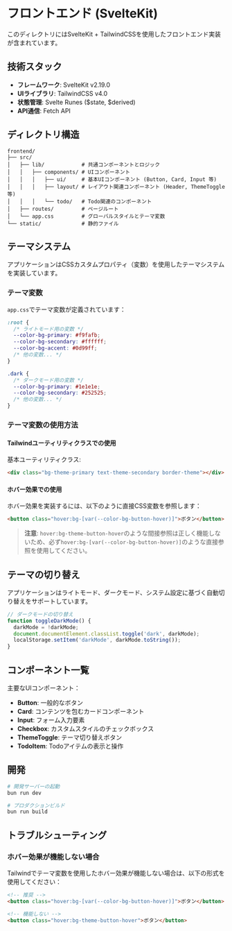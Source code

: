 # フロントエンド (SvelteKit)

このディレクトリにはSvelteKit + TailwindCSSを使用したフロントエンド実装が含まれています。

## 技術スタック

- **フレームワーク**: SvelteKit v2.19.0
- **UIライブラリ**: TailwindCSS v4.0
- **状態管理**: Svelte Runes ($state, $derived)
- **API通信**: Fetch API

## ディレクトリ構造

```
frontend/
├── src/
│   ├── lib/            # 共通コンポーネントとロジック
│   │   ├── components/ # UIコンポーネント
│   │   │   ├── ui/     # 基本UIコンポーネント (Button, Card, Input 等)
│   │   │   ├── layout/ # レイアウト関連コンポーネント (Header, ThemeToggle 等)
│   │   │   └── todo/   # Todo関連のコンポーネント
│   ├── routes/         # ページルート
│   └── app.css         # グローバルスタイルとテーマ変数
└── static/             # 静的ファイル
```

## テーマシステム

アプリケーションはCSSカスタムプロパティ（変数）を使用したテーマシステムを実装しています。

### テーマ変数

`app.css`でテーマ変数が定義されています：

```css
:root {
  /* ライトモード用の変数 */
  --color-bg-primary: #f9fafb;
  --color-bg-secondary: #ffffff;
  --color-bg-accent: #0d99ff;
  /* 他の変数... */
}

.dark {
  /* ダークモード用の変数 */
  --color-bg-primary: #1e1e1e;
  --color-bg-secondary: #252525;
  /* 他の変数... */
}
```

### テーマ変数の使用方法

#### Tailwindユーティリティクラスでの使用

基本ユーティリティクラス:
```html
<div class="bg-theme-primary text-theme-secondary border-theme"></div>
```

#### ホバー効果での使用

ホバー効果を実装するには、以下のように直接CSS変数を参照します：

```html
<button class="hover:bg-[var(--color-bg-button-hover)]">ボタン</button>
```

> **注意**: `hover:bg-theme-button-hover`のような間接参照は正しく機能しないため、必ず`hover:bg-[var(--color-bg-button-hover)]`のような直接参照を使用してください。

## テーマの切り替え

アプリケーションはライトモード、ダークモード、システム設定に基づく自動切り替えをサポートしています。

```javascript
// ダークモードの切り替え
function toggleDarkMode() {
  darkMode = !darkMode;
  document.documentElement.classList.toggle('dark', darkMode);
  localStorage.setItem('darkMode', darkMode.toString());
}
```

## コンポーネント一覧

主要なUIコンポーネント：

- **Button**: 一般的なボタン
- **Card**: コンテンツを包むカードコンポーネント
- **Input**: フォーム入力要素
- **Checkbox**: カスタムスタイルのチェックボックス
- **ThemeToggle**: テーマ切り替えボタン
- **TodoItem**: Todoアイテムの表示と操作

## 開発

```bash
# 開発サーバーの起動
bun run dev

# プロダクションビルド
bun run build
```

## トラブルシューティング

### ホバー効果が機能しない場合

Tailwindでテーマ変数を使用したホバー効果が機能しない場合は、以下の形式を使用してください：

```html
<!-- 推奨 -->
<button class="hover:bg-[var(--color-bg-button-hover)]">ボタン</button>

<!-- 機能しない -->
<button class="hover:bg-theme-button-hover">ボタン</button>
```
